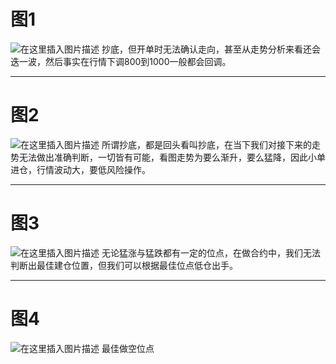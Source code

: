 # 图1
![在这里插入图片描述](https://i-blog.csdnimg.cn/blog_migrate/d6ec5fd370d1e36bacea1c07a3b7a534.png)
抄底，但开单时无法确认走向，甚至从走势分析来看还会迭一波，然后事实在行情下调800到1000一般都会回调。

------
# 图2
![在这里插入图片描述](https://i-blog.csdnimg.cn/blog_migrate/2f7a5577895f0f92a63d156d5955632b.png)
所谓抄底，都是回头看叫抄底，在当下我们对接下来的走势无法做出准确判断，一切皆有可能，看图走势为要么渐升，要么猛降，因此小单进仓，行情波动大，要低风险操作。

-----
# 图3
![在这里插入图片描述](https://i-blog.csdnimg.cn/blog_migrate/715ec95011933380cb3b08b616cdd28a.png)
无论猛涨与猛跌都有一定的位点，在做合约中，我们无法判断出最佳建仓位置，但我们可以根据最佳位点低仓出手。

------
# 图4
![在这里插入图片描述](https://i-blog.csdnimg.cn/blog_migrate/39d57899c4422c83083133c6fb8b8daf.png)
最佳做空位点
